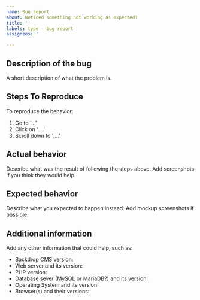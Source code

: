 ```yaml
---
name: Bug report
about: Noticed something not working as expected?
title: ''
labels: type - bug report
assignees: ''

---
```


## Description of the bug

A short description of what the problem is.


## Steps To Reproduce

To reproduce the behavior:
1. Go to '...'
2. Click on '....'
3. Scroll down to '....'


## Actual behavior

Describe what was the result of following the steps above. Add screenshots if
you think they would help.


## Expected behavior

Describe what you expected to happen instead.
Add mockup screenshots if possible.


## Additional information

Add any other information that could help, such as:
- Backdrop CMS version:
- Web server and its version:
- PHP version: 
- Database sever (MySQL or MariaDB?) and its version:
- Operating System and its version:
- Browser(s) and their versions:
